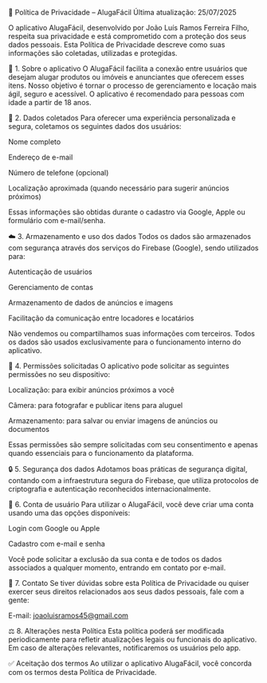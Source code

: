 📄 Política de Privacidade – AlugaFácil
Última atualização: 25/07/2025

O aplicativo AlugaFácil, desenvolvido por João Luís Ramos Ferreira Filho, respeita sua privacidade e está comprometido com a proteção dos seus dados pessoais. Esta Política de Privacidade descreve como suas informações são coletadas, utilizadas e protegidas.

📌 1. Sobre o aplicativo
O AlugaFácil facilita a conexão entre usuários que desejam alugar produtos ou imóveis e anunciantes que oferecem esses itens. Nosso objetivo é tornar o processo de gerenciamento e locação mais ágil, seguro e acessível. O aplicativo é recomendado para pessoas com idade a partir de 18 anos.

🔐 2. Dados coletados
Para oferecer uma experiência personalizada e segura, coletamos os seguintes dados dos usuários:

Nome completo

Endereço de e-mail

Número de telefone (opcional)

Localização aproximada (quando necessário para sugerir anúncios próximos)

Essas informações são obtidas durante o cadastro via Google, Apple ou formulário com e-mail/senha.

☁️ 3. Armazenamento e uso dos dados
Todos os dados são armazenados com segurança através dos serviços do Firebase (Google), sendo utilizados para:

Autenticação de usuários

Gerenciamento de contas

Armazenamento de dados de anúncios e imagens

Facilitação da comunicação entre locadores e locatários

Não vendemos ou compartilhamos suas informações com terceiros. Todos os dados são usados exclusivamente para o funcionamento interno do aplicativo.

📲 4. Permissões solicitadas
O aplicativo pode solicitar as seguintes permissões no seu dispositivo:

Localização: para exibir anúncios próximos a você

Câmera: para fotografar e publicar itens para aluguel

Armazenamento: para salvar ou enviar imagens de anúncios ou documentos

Essas permissões são sempre solicitadas com seu consentimento e apenas quando essenciais para o funcionamento da plataforma.

🔒 5. Segurança dos dados
Adotamos boas práticas de segurança digital, contando com a infraestrutura segura do Firebase, que utiliza protocolos de criptografia e autenticação reconhecidos internacionalmente.

👤 6. Conta de usuário
Para utilizar o AlugaFácil, você deve criar uma conta usando uma das opções disponíveis:

Login com Google ou Apple

Cadastro com e-mail e senha

Você pode solicitar a exclusão da sua conta e de todos os dados associados a qualquer momento, entrando em contato por e-mail.

📧 7. Contato
Se tiver dúvidas sobre esta Política de Privacidade ou quiser exercer seus direitos relacionados aos seus dados pessoais, fale com a gente:

E-mail: joaoluisramos45@gmail.com

⚖️ 8. Alterações nesta Política
Esta política poderá ser modificada periodicamente para refletir atualizações legais ou funcionais do aplicativo. Em caso de alterações relevantes, notificaremos os usuários pelo app.

✅ Aceitação dos termos
Ao utilizar o aplicativo AlugaFácil, você concorda com os termos desta Política de Privacidade.
